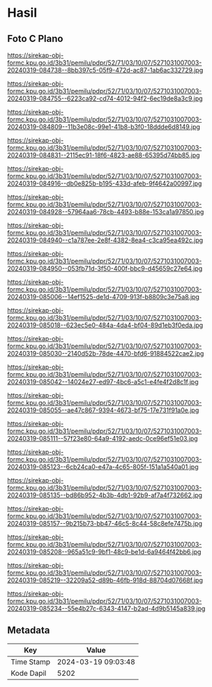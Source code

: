 # Hasil

## Foto C Plano

https://sirekap-obj-formc.kpu.go.id/3b31/pemilu/pdpr/52/71/03/10/07/5271031007003-20240319-084738--8bb397c5-05f9-472d-ac87-1ab6ac332729.jpg

https://sirekap-obj-formc.kpu.go.id/3b31/pemilu/pdpr/52/71/03/10/07/5271031007003-20240319-084755--6223ca92-cd74-4012-94f2-6ec19de8a3c9.jpg

https://sirekap-obj-formc.kpu.go.id/3b31/pemilu/pdpr/52/71/03/10/07/5271031007003-20240319-084809--11b3e08c-99e1-41b8-b3f0-18ddde6d8149.jpg

https://sirekap-obj-formc.kpu.go.id/3b31/pemilu/pdpr/52/71/03/10/07/5271031007003-20240319-084831--2115ec91-18f6-4823-ae88-65395d74bb85.jpg

https://sirekap-obj-formc.kpu.go.id/3b31/pemilu/pdpr/52/71/03/10/07/5271031007003-20240319-084916--db0e825b-b195-433d-afeb-9f4642a00997.jpg

https://sirekap-obj-formc.kpu.go.id/3b31/pemilu/pdpr/52/71/03/10/07/5271031007003-20240319-084928--57964aa6-78cb-4493-b88e-153ca1a97850.jpg

https://sirekap-obj-formc.kpu.go.id/3b31/pemilu/pdpr/52/71/03/10/07/5271031007003-20240319-084940--c1a787ee-2e8f-4382-8ea4-c3ca95ea492c.jpg

https://sirekap-obj-formc.kpu.go.id/3b31/pemilu/pdpr/52/71/03/10/07/5271031007003-20240319-084950--053fb71d-3f50-400f-bbc9-d45659c27e64.jpg

https://sirekap-obj-formc.kpu.go.id/3b31/pemilu/pdpr/52/71/03/10/07/5271031007003-20240319-085006--14ef1525-de1d-4709-913f-b8809c3e75a8.jpg

https://sirekap-obj-formc.kpu.go.id/3b31/pemilu/pdpr/52/71/03/10/07/5271031007003-20240319-085018--623ec5e0-484a-4da4-bf04-89d1eb3f0eda.jpg

https://sirekap-obj-formc.kpu.go.id/3b31/pemilu/pdpr/52/71/03/10/07/5271031007003-20240319-085030--2140d52b-78de-4470-bfd6-91884522cae2.jpg

https://sirekap-obj-formc.kpu.go.id/3b31/pemilu/pdpr/52/71/03/10/07/5271031007003-20240319-085042--14024e27-ed97-4bc6-a5c1-e4fe4f2d8c1f.jpg

https://sirekap-obj-formc.kpu.go.id/3b31/pemilu/pdpr/52/71/03/10/07/5271031007003-20240319-085055--ae47c867-9394-4673-bf75-17e731f91a0e.jpg

https://sirekap-obj-formc.kpu.go.id/3b31/pemilu/pdpr/52/71/03/10/07/5271031007003-20240319-085111--57f23e80-64a9-4192-aedc-0ce96ef51e03.jpg

https://sirekap-obj-formc.kpu.go.id/3b31/pemilu/pdpr/52/71/03/10/07/5271031007003-20240319-085123--6cb24ca0-e47a-4c65-805f-151a1a540a01.jpg

https://sirekap-obj-formc.kpu.go.id/3b31/pemilu/pdpr/52/71/03/10/07/5271031007003-20240319-085135--bd86b952-4b3b-4db1-92b9-af7a4f732662.jpg

https://sirekap-obj-formc.kpu.go.id/3b31/pemilu/pdpr/52/71/03/10/07/5271031007003-20240319-085157--9b215b73-bb47-46c5-8c44-58c8efe7475b.jpg

https://sirekap-obj-formc.kpu.go.id/3b31/pemilu/pdpr/52/71/03/10/07/5271031007003-20240319-085208--965a51c9-9bf1-48c9-be1d-6a9464f42bb6.jpg

https://sirekap-obj-formc.kpu.go.id/3b31/pemilu/pdpr/52/71/03/10/07/5271031007003-20240319-085219--32209a52-d89b-46fb-918d-88704d07668f.jpg

https://sirekap-obj-formc.kpu.go.id/3b31/pemilu/pdpr/52/71/03/10/07/5271031007003-20240319-085234--55e4b27c-6343-4147-b2ad-4d9b5145a839.jpg


## Metadata

| Key        | Value               |
| ---------- | ------------------- |
| Time Stamp | 2024-03-19 09:03:48 |
| Kode Dapil | 5202                |



